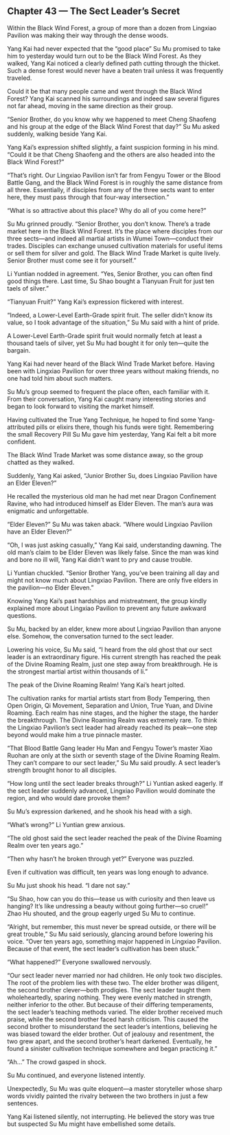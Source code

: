 ## Chapter 43 — The Sect Leader’s Secret

Within the Black Wind Forest, a group of more than a dozen from Lingxiao Pavilion was making their way through the dense woods.

Yang Kai had never expected that the “good place” Su Mu promised to take him to yesterday would turn out to be the Black Wind Forest. As they walked, Yang Kai noticed a clearly defined path cutting through the thicket. Such a dense forest would never have a beaten trail unless it was frequently traveled.

Could it be that many people came and went through the Black Wind Forest? Yang Kai scanned his surroundings and indeed saw several figures not far ahead, moving in the same direction as their group.

“Senior Brother, do you know why we happened to meet Cheng Shaofeng and his group at the edge of the Black Wind Forest that day?” Su Mu asked suddenly, walking beside Yang Kai.

Yang Kai’s expression shifted slightly, a faint suspicion forming in his mind. “Could it be that Cheng Shaofeng and the others are also headed into the Black Wind Forest?”

“That’s right. Our Lingxiao Pavilion isn’t far from Fengyu Tower or the Blood Battle Gang, and the Black Wind Forest is in roughly the same distance from all three. Essentially, if disciples from any of the three sects want to enter here, they must pass through that four-way intersection.”

“What is so attractive about this place? Why do all of you come here?”

Su Mu grinned proudly. “Senior Brother, you don’t know. There’s a trade market here in the Black Wind Forest. It’s the place where disciples from our three sects—and indeed all martial artists in Wumei Town—conduct their trades. Disciples can exchange unused cultivation materials for useful items or sell them for silver and gold. The Black Wind Trade Market is quite lively. Senior Brother must come see it for yourself.”

Li Yuntian nodded in agreement. “Yes, Senior Brother, you can often find good things there. Last time, Su Shao bought a Tianyuan Fruit for just ten taels of silver.”

“Tianyuan Fruit?” Yang Kai’s expression flickered with interest.

“Indeed, a Lower-Level Earth-Grade spirit fruit. The seller didn’t know its value, so I took advantage of the situation,” Su Mu said with a hint of pride.

A Lower-Level Earth-Grade spirit fruit would normally fetch at least a thousand taels of silver, yet Su Mu had bought it for only ten—quite the bargain.

Yang Kai had never heard of the Black Wind Trade Market before. Having been with Lingxiao Pavilion for over three years without making friends, no one had told him about such matters.

Su Mu’s group seemed to frequent the place often, each familiar with it. From their conversation, Yang Kai caught many interesting stories and began to look forward to visiting the market himself.

Having cultivated the True Yang Technique, he hoped to find some Yang-attributed pills or elixirs there, though his funds were tight. Remembering the small Recovery Pill Su Mu gave him yesterday, Yang Kai felt a bit more confident.

The Black Wind Trade Market was some distance away, so the group chatted as they walked.

Suddenly, Yang Kai asked, “Junior Brother Su, does Lingxiao Pavilion have an Elder Eleven?”

He recalled the mysterious old man he had met near Dragon Confinement Ravine, who had introduced himself as Elder Eleven. The man’s aura was enigmatic and unforgettable.

“Elder Eleven?” Su Mu was taken aback. “Where would Lingxiao Pavilion have an Elder Eleven?”

“Oh, I was just asking casually,” Yang Kai said, understanding dawning. The old man’s claim to be Elder Eleven was likely false. Since the man was kind and bore no ill will, Yang Kai didn’t want to pry and cause trouble.

Li Yuntian chuckled. “Senior Brother Yang, you’ve been training all day and might not know much about Lingxiao Pavilion. There are only five elders in the pavilion—no Elder Eleven.”

Knowing Yang Kai’s past hardships and mistreatment, the group kindly explained more about Lingxiao Pavilion to prevent any future awkward questions.

Su Mu, backed by an elder, knew more about Lingxiao Pavilion than anyone else. Somehow, the conversation turned to the sect leader.

Lowering his voice, Su Mu said, “I heard from the old ghost that our sect leader is an extraordinary figure. His current strength has reached the peak of the Divine Roaming Realm, just one step away from breakthrough. He is the strongest martial artist within thousands of li.”

The peak of the Divine Roaming Realm! Yang Kai’s heart jolted.

The cultivation ranks for martial artists start from Body Tempering, then Open Origin, Qi Movement, Separation and Union, True Yuan, and Divine Roaming. Each realm has nine stages, and the higher the stage, the harder the breakthrough. The Divine Roaming Realm was extremely rare. To think the Lingxiao Pavilion’s sect leader had already reached its peak—one step beyond would make him a true pinnacle master.

“That Blood Battle Gang leader Hu Man and Fengyu Tower’s master Xiao Ruohan are only at the sixth or seventh stage of the Divine Roaming Realm. They can’t compare to our sect leader,” Su Mu said proudly. A sect leader’s strength brought honor to all disciples.

“How long until the sect leader breaks through?” Li Yuntian asked eagerly. If the sect leader suddenly advanced, Lingxiao Pavilion would dominate the region, and who would dare provoke them?

Su Mu’s expression darkened, and he shook his head with a sigh.

“What’s wrong?” Li Yuntian grew anxious.

“The old ghost said the sect leader reached the peak of the Divine Roaming Realm over ten years ago.”

“Then why hasn’t he broken through yet?” Everyone was puzzled.

Even if cultivation was difficult, ten years was long enough to advance.

Su Mu just shook his head. “I dare not say.”

“Su Shao, how can you do this—tease us with curiosity and then leave us hanging? It’s like undressing a beauty without going further—so cruel!” Zhao Hu shouted, and the group eagerly urged Su Mu to continue.

“Alright, but remember, this must never be spread outside, or there will be great trouble,” Su Mu said seriously, glancing around before lowering his voice. “Over ten years ago, something major happened in Lingxiao Pavilion. Because of that event, the sect leader’s cultivation has been stuck.”

“What happened?” Everyone swallowed nervously.

“Our sect leader never married nor had children. He only took two disciples. The root of the problem lies with these two. The elder brother was diligent, the second brother clever—both prodigies. The sect leader taught them wholeheartedly, sparing nothing. They were evenly matched in strength, neither inferior to the other. But because of their differing temperaments, the sect leader’s teaching methods varied. The elder brother received much praise, while the second brother faced harsh criticism. This caused the second brother to misunderstand the sect leader’s intentions, believing he was biased toward the elder brother. Out of jealousy and resentment, the two grew apart, and the second brother’s heart darkened. Eventually, he found a sinister cultivation technique somewhere and began practicing it.”

“Ah…” The crowd gasped in shock.

Su Mu continued, and everyone listened intently.

Unexpectedly, Su Mu was quite eloquent—a master storyteller whose sharp words vividly painted the rivalry between the two brothers in just a few sentences.

Yang Kai listened silently, not interrupting. He believed the story was true but suspected Su Mu might have embellished some details.